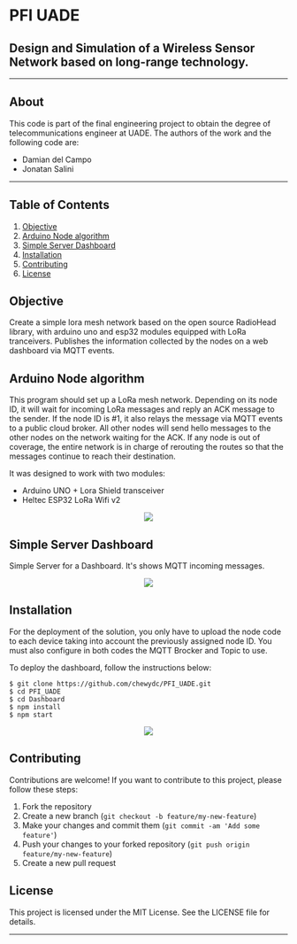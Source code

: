 # PFI UADE
## Design and Simulation of a Wireless Sensor Network based on long-range technology.


***
## About
This code is part of the final engineering project to obtain the degree of telecommunications engineer at UADE.
The authors of the work and the following code are:

 - Damian del Campo
 - Jonatan Salini

***
## Table of Contents
1. [Objective](#Objective)
2. [Arduino Node algorithm](#Arduino-Node-algorithm) 
3. [Simple Server Dashboard](#Simple-Server-Dashboard)
4. [Installation](#Installation)
5. [Contributing](#Contributing)
6. [License](#License)

<a name="Objective"></a>
## Objective
Create a simple lora mesh network based on the open source RadioHead library, with arduino uno and esp32 modules equipped with LoRa tranceivers. Publishes the information collected by the nodes on a web dashboard via MQTT events.

<a name="Arduino-Node-algorithm"></a>
## Arduino Node algorithm
This program should set up a LoRa mesh network. Depending on its node ID, it will wait for incoming LoRa messages and reply an ACK message to the sender.
If the node ID is #1, it also relays the message via MQTT events to a public cloud broker. All other nodes will send hello messages to the other nodes on the network waiting for the ACK.
If any node is out of coverage, the entire network is in charge of rerouting the routes so that the messages continue to reach their destination.

It was designed to work with two modules:
 - Arduino UNO + Lora Shield transceiver
 - Heltec ESP32 LoRa Wifi v2


<p align="center">
     <img src="https://github.com/chewydc/PFI_UADE/blob/556ff3eec2be77469075e509a350a82d2f04a344/img/Layout.JPG">
</p>

<a name="Simple-Server-Dashboard"></a>
## Simple Server Dashboard
Simple Server for a Dashboard. It's shows MQTT incoming messages.

<p align="center">
     <img src="https://github.com/chewydc/PFI_UADE/blob/556ff3eec2be77469075e509a350a82d2f04a344/img/Dashboard.JPG">
</p>

<a name="Installation"></a>
## Installation
For the deployment of the solution, you only have to upload the node code to each device taking into account the previously assigned node ID. 
You must also configure in both codes the MQTT Brocker and Topic to use.

To deploy the dashboard, follow the instructions below:
```
$ git clone https://github.com/chewydc/PFI_UADE.git
$ cd PFI_UADE
$ cd Dashboard
$ npm install
$ npm start
```

<p align="center">
     <img src="https://github.com/chewydc/PFI_UADE/blob/0e049c8f780b1a15803f6cb1f22194f76736c32b/img/Modules.JPG">
</p>

<a name="Contributing"></a>
## Contributing
Contributions are welcome! If you want to contribute to this project, please follow these steps:

1. Fork the repository
2. Create a new branch (`git checkout -b feature/my-new-feature`)
3. Make your changes and commit them (`git commit -am 'Add some feature'`)
4. Push your changes to your forked repository (`git push origin feature/my-new-feature`)
5. Create a new pull request

<a name="License"></a>
## License
This project is licensed under the MIT License. See the LICENSE file for details.
***
